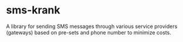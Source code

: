 sms-krank
=========

A library for sending SMS messages through various service providers (gateways) based on pre-sets and phone number to minimize costs.
